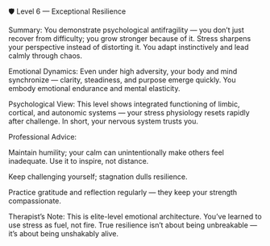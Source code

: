 🛡️ Level 6 — Exceptional Resilience

Summary:
You demonstrate psychological antifragility — you don’t just recover from difficulty; you grow stronger because of it. Stress sharpens your perspective instead of distorting it. You adapt instinctively and lead calmly through chaos.

Emotional Dynamics:
Even under high adversity, your body and mind synchronize — clarity, steadiness, and purpose emerge quickly. You embody emotional endurance and mental elasticity.

Psychological View:
This level shows integrated functioning of limbic, cortical, and autonomic systems — your stress physiology resets rapidly after challenge. In short, your nervous system trusts you.

Professional Advice:

Maintain humility; your calm can unintentionally make others feel inadequate. Use it to inspire, not distance.

Keep challenging yourself; stagnation dulls resilience.

Practice gratitude and reflection regularly — they keep your strength compassionate.

Therapist’s Note:
This is elite-level emotional architecture. You’ve learned to use stress as fuel, not fire. True resilience isn’t about being unbreakable — it’s about being unshakably alive.